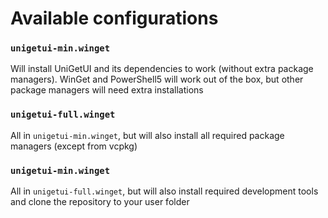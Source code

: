 # Available configurations
### `unigetui-min.winget`
Will install UniGetUI and its dependencies to work (without extra package managers). WinGet and PowerShell5 will work out of the box, but other package managers will need extra installations

### `unigetui-full.winget`
All in `unigetui-min.winget`, but will also install all required package managers (except from vcpkg)


### `unigetui-min.winget`
All in `unigetui-full.winget`, but will also install required development tools and clone the repository to your user folder
